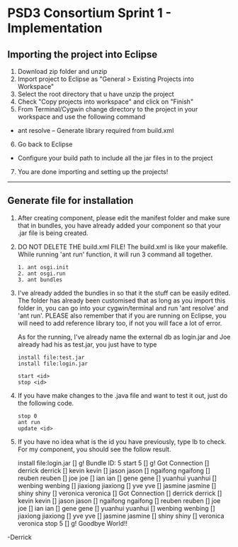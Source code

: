 PSD3 Consortium Sprint 1 - Implementation
=============
## Importing the project into Eclipse

1. Download zip folder and unzip
2. Import project to Eclipse as "General > Existing Projects into Workspace"
3. Select the root directory that u have unzip the project
4. Check "Copy projects into workspace" and click on "Finish"
5. From Terminal/Cygwin change directory to the project in your workspace and use the following command
  * ant resolve – Generate library required from build.xml
6. Go back to Eclipse
  * Configure your build path to include all the jar files in to the project
7. You are done importing and setting up the projects!

---

## Generate file for installation
1. 	After creating component, please edit the manifest folder and make sure that in bundles, you have already added your component so that your .jar file is being created. 

2. 	DO NOT DELETE THE build.xml FILE! 
	The build.xml is like your makefile. While running 'ant run' function, it will run 3 command all together.

		1. ant osgi.init
		2. ant osgi.run
		3. ant bundles

3. 	I've already added the bundles in so that it the stuff can be easily edited. The folder has already been 			customised that as long as you import this folder in, you can go into your cygwin/terminal and run 'ant 		resolve' and 'ant run'. PLEASE also remember that if you are running on Eclipse, you will need to add 			reference library too, if not you will face a lot of error. 

	As for the running, I've already name the external db as login.jar and Joe already had his as test.jar, you just 		have to type

		install file:test.jar
		install file:login.jar

		start <id> 
		stop <id>

4.	If you have make changes to the .java file and want to test it out, just do the following code. 

		stop 0
		ant run
		update <id> 

5.	If you have no idea what is the id you have previously, type lb to check. 
	For my component, you should see the follow result.

	install file:login.jar
		[] g! Bundle ID: 5
	start 5
        	 [] g! Got Connection
        	 [] derrick derrick
        	 [] kevin kevin
        	 [] jason jason
        	 [] ngaifong ngaifong
        	 [] reuben reuben
        	 [] joe joe
        	 [] ian ian
        	 [] gene gene
        	 [] yuanhui yuanhui
        	 [] wenbing wenbing
        	 [] jiaxiong jiaxiong
        	 [] yve yve
        	 [] jasmine jasmine
        	 [] shiny shiny
        	 [] veronica veronica
        	 [] Got Connection
        	 [] derrick derrick
        	 [] kevin kevin
        	 [] jason jason
        	 [] ngaifong ngaifong
        	 [] reuben reuben
         	 [] joe joe
         	 [] ian ian
        	 [] gene gene
        	 [] yuanhui yuanhui
        	 [] wenbing wenbing
        	 [] jiaxiong jiaxiong
        	 [] yve yve
        	 [] jasmine jasmine
        	 [] shiny shiny
        	 [] veronica veronica
	stop 5
        	 [] g! Goodbye World!!

         
-Derrick
